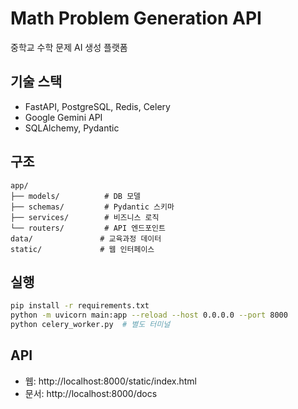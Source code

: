 # Math Problem Generation API

중학교 수학 문제 AI 생성 플랫폼

## 기술 스택
- FastAPI, PostgreSQL, Redis, Celery
- Google Gemini API
- SQLAlchemy, Pydantic

## 구조
```
app/
├── models/          # DB 모델
├── schemas/         # Pydantic 스키마  
├── services/        # 비즈니스 로직
└── routers/         # API 엔드포인트
data/               # 교육과정 데이터
static/             # 웹 인터페이스
```
## 실행
```bash
pip install -r requirements.txt
python -m uvicorn main:app --reload --host 0.0.0.0 --port 8000
python celery_worker.py  # 별도 터미널
```

## API
- 웹: http://localhost:8000/static/index.html
- 문서: http://localhost:8000/docs